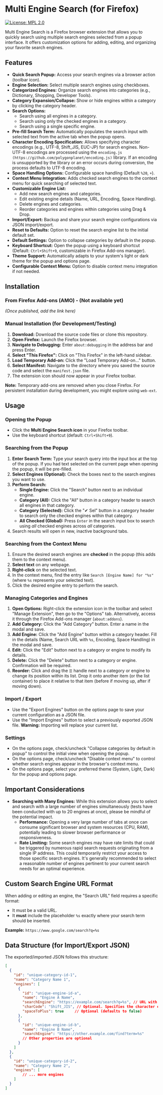 # Multi Engine Search (for Firefox)

[![License: MPL 2.0](https://img.shields.io/badge/License-MPL_2.0-brightgreen.svg)](https://opensource.org/licenses/MPL-2.0)

Multi Engine Search is a Firefox browser extension that allows you to quickly search using multiple search engines selected from a popup interface. It offers customization options for adding, editing, and organizing your favorite search engines.

## Features

*   **Quick Search Popup:** Access your search engines via a browser action (toolbar icon).
*   **Engine Selection:** Select multiple search engines using checkboxes.
*   **Categorized Engines:** Organize search engines into categories (e.g., Dictionary, Shopping, Developer Tools).
*   **Category Expansion/Collapse:** Show or hide engines within a category by clicking the category header.
*   **Search Options:**
    *   Search using all engines in a category.
    *   Search using only the checked engines in a category.
    *   Search using a single specific engine.
*   **Pre-fill Search Term:** Automatically populates the search input with selected text from the active tab when the popup opens.
*   **Character Encoding Specification:** Allows specifying character encodings (e.g., UTF-8, Shift_JIS, EUC-JP) for search engines. Non-UTF-8 encodings are processed using the `encoding.js (https://github.com/polygonplanet/encoding.js)` library. If an encoding is unsupported by the library or an error occurs during conversion, the process defaults to UTF-8 encoding.
*   **Space Handling Options:** Configurable space handling (Default `%20`, `+`).
*   **Context Menu Integration:** Adds checked search engines to the context menu for quick searching of selected text.
*   **Customizable Engine List:**
    *   Add new search engines and categories.
    *   Edit existing engine details (Name, URL, Encoding, Space Handling).
    *   Delete engines and categories.
    *   Reorder categories and engines within categories using Drag & Drop.
*   **Import/Export:** Backup and share your search engine configurations via JSON import/export.
*   **Reset to Defaults:** Option to reset the search engine list to the initial default set.
*   **Default Settings:** Option to collapse categories by default in the popup.
*   **Keyboard Shortcut:** Open the popup using a keyboard shortcut (Default: `Ctrl+Shift+9`, customizable in Firefox Add-ons manager).
*   **Theme Support:** Automatically adapts to your system's light or dark theme for the popup and options page.
*   **Configurable Context Menu:** Option to disable context menu integration if not needed.

## Installation

### From Firefox Add-ons (AMO) - (Not available yet)

*(Once published, add the link here)*

### Manual Installation (for Development/Testing)

1.  **Download:** Download the source code files or clone this repository.
2.  **Open Firefox:** Launch the Firefox browser.
3.  **Navigate to Debugging:** Enter `about:debugging` in the address bar and press Enter.
4.  **Select "This Firefox":** Click on "This Firefox" in the left-hand sidebar.
5.  **Load Temporary Add-on:** Click the "Load Temporary Add-on..." button.
6.  **Select Manifest:** Navigate to the directory where you saved the source code and select the `manifest.json` file.
7.  The extension icon should now appear in your Firefox toolbar.

**Note:** Temporary add-ons are removed when you close Firefox. For persistent installation during development, you might explore using `web-ext`.

## Usage

### Opening the Popup

*   Click the **Multi Engine Search icon** in your Firefox toolbar.
*   Use the keyboard shortcut (default: `Ctrl+Shift+9`).

### Searching from the Popup

1.  **Enter Search Term:** Type your search query into the input box at the top of the popup. If you had text selected on the current page when opening the popup, it will be pre-filled.
2.  **Select Engines (Optional):** Check the boxes next to the search engines you want to use.
3.  **Perform Search:**
    *   **Single Engine:** Click the "Search" button next to an individual engine.
    *   **Category (All):** Click the "All" button in a category header to search all engines in that category.
    *   **Category (Selected):** Click the "✔ Sel" button in a category header to search only the checked engines within that category.
    *   **All Checked (Global):** Press `Enter` in the search input box to search using *all* checked engines across *all* categories.
4.  Search results will open in new, inactive background tabs.

### Searching from the Context Menu

1.  Ensure the desired search engines are **checked** in the popup (this adds them to the context menu).
2.  **Select text** on any webpage.
3.  **Right-click** on the selected text.
4.  In the context menu, find the entry like `Search [Engine Name] for "%s"` (where `%s` represents your selected text).
5.  Click the desired engine entry to perform the search.

### Managing Categories and Engines

1.  **Open Options:** Right-click the extension icon in the toolbar and select "Manage Extension", then go to the "Options" tab. Alternatively, access it through the Firefox Add-ons manager (`about:addons`).
2.  **Add Category:** Click the "Add Category" button. Enter a name in the modal and save.
3.  **Add Engine:** Click the "Add Engine" button within a category header. Fill in the details (Name, Search URL with `%s`, Encoding, Space Handling) in the modal and save.
4.  **Edit:** Click the "Edit" button next to a category or engine to modify its details.
5.  **Delete:** Click the "Delete" button next to a category or engine. Confirmation will be required.
6.  **Reorder:** Click and drag the `☰` handle next to a category or engine to change its position within its list. Drop it onto another item (or the list container) to place it relative to that item (before if moving up, after if moving down).

### Import / Export

*   Use the "Export Engines" button on the options page to save your current configuration as a JSON file.
*   Use the "Import Engines" button to select a previously exported JSON file. **Warning:** Importing will replace your current list.

### Settings

*   On the options page, check/uncheck "Collapse categories by default in popup" to control the initial view when opening the popup.
*   On the options page, check/uncheck "Disable context menu" to control whether search engines appear in the browser's context menu.
*   On the options page, select your preferred theme (System, Light, Dark) for the popup and options page.

## Important Considerations

*   **Searching with Many Engines:** While this extension allows you to select and search with a large number of engines simultaneously (tests have been conducted with up to 20 engines at once), please be mindful of the potential impact.
    *   **Performance:** Opening a very large number of tabs at once can consume significant browser and system resources (CPU, RAM), potentially leading to slower browser performance or responsiveness.
    *   **Rate Limiting:** Some search engines may have rate limits that could be triggered by numerous rapid search requests originating from a single IP address. This could temporarily restrict your access to those specific search engines.
    It's generally recommended to select a reasonable number of engines pertinent to your current search needs for an optimal experience.

## Custom Search Engine URL Format

When adding or editing an engine, the "Search URL" field requires a specific format:

*   It must be a valid URL.
*   It **must** include the placeholder `%s` exactly where your search term should be inserted.

**Example:** `https://www.google.com/search?q=%s`

## Data Structure (for Import/Export JSON)

The exported/imported JSON follows this structure:

```json
[
  {
    "id": "unique-category-id-1",
    "name": "Category Name 1",
    "engines": [
      {
        "id": "unique-engine-id-a",
        "name": "Engine A Name",
        "searchEngine": "https://example.com/search?q=%s", // URL with %s as placeholder for search term
        "charCode": "Shift_JIS", // Optional. Specifies the character encoding (e.g., "UTF-8", "Shift_JIS", "EUC-JP").
        "spaceToPlus": true     // Optional (defaults to false)
      },
      {
        "id": "unique-engine-id-b",
        "name": "Engine B Name",
        "searchEngine": "https://other.example.com/find?term=%s"
        // Other properties are optional
      }
    ]
  },
  {
    "id": "unique-category-id-2",
    "name": "Category Name 2",
    "engines": [
        // ... more engines
    ]
  }
]
